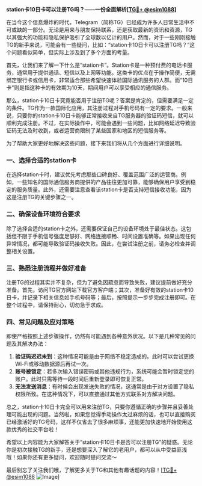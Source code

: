 **station卡10日卡可以注册TG吗？——一份全面解析[[TG💪+ @esim1088](https://t.me/s/esim1088)]**

在当今这个信息爆炸的时代，Telegram（简称TG）已经成为许多人日常生活中不可或缺的一部分。无论是用来与朋友保持联系，还是获取最新的资讯和资源，TG以其强大的功能和隐私保护吸引了全球数以亿计的用户。然而，对于一些刚刚接触TG的新手来说，可能会有一些疑问，比如：“station卡10日卡可以注册TG吗？”这个问题看似简单，但实际上涉及到了多个方面的考量。

首先，让我们来了解一下什么是“station卡”。Station卡是一种预付费的电话卡服务，通常用于提供通话、短信以及上网等功能。这类卡的优点在于操作简便，无需绑定银行卡或信用卡，非常适合那些希望快速体验国际通讯服务的人群。而“10日卡”则是指这种卡的有效期为10天，期间用户可以享受相应的通信服务。

那么，station卡10日卡究竟能否用于注册TG呢？答案是肯定的，但需要满足一定的条件。TG作为一款国际化应用，其注册过程对手机号码有一定的要求。一般来说，只要你的station卡10日卡能够正常接收来自TG服务器的验证码短信，就可以顺利完成注册。不过，在实际操作中，可能会遇到一些问题，比如网络延迟导致验证码无法及时收到，或者运营商限制了某些国家和地区的短信服务等。

为了帮助大家更好地解决这些问题，接下来我们将从几个方面进行详细说明。

### 一、选择合适的station卡

在选择station卡时，建议优先考虑那些口碑良好、覆盖范围广泛的运营商。例如，一些知名的国际通信服务商提供的产品往往更加可靠，能够确保用户享受到稳定的服务质量。此外，还需要注意查看该station卡是否支持短信接收功能，因为这是注册TG的关键步骤之一。

### 二、确保设备环境符合要求

除了选择合适的station卡之外，还需要保证自己的设备环境处于最佳状态。这包括但不限于手机信号强度足够好、网络连接顺畅、时间设置准确等。如果出现任何异常情况，都可能导致验证码接收失败。因此，在尝试注册之前，请务必检查并调整相关设置。

### 三、熟悉注册流程并做好准备

注册TG的过程其实并不复杂，但为了避免因疏忽而导致失败，建议提前做好充分准备。首先，访问TG官方网站下载官方客户端；其次，准备好有效的station卡10日卡，并记录下相关信息如手机号码等；最后，按照提示一步步完成注册即可。在整个过程中，请保持耐心，切勿急于求成。

### 四、常见问题及应对策略

即使严格按照上述步骤操作，仍然有可能遇到各种意外状况。以下是几种常见的问题及其解决办法：

1. **验证码迟迟未到**：这种情况可能是由于网络不稳定造成的。此时可以尝试更换Wi-Fi或移动数据源后再试一次。
2. **账号被锁定**：若多次输入错误密码或其他违规行为，系统可能会暂时锁定您的账户。此时只需等待一段时间后重新登录即可恢复正常。
3. **无法发送消息**：有时候会出现发送失败的情况，这通常是由于对方设置了隐私权限所致。在这种情况下，可以直接通过其他方式联系对方解决问题。

总之，station卡10日卡完全可以用来注册TG，只要你遵循正确的步骤并且妥善处理可能出现的问题。当然啦，如果您觉得手动操作太过麻烦的话，也可以直接购买已经激活好的TG号码，这样不仅省去了很多麻烦事，还能更加快速地开始使用这款优秀的社交平台啦！

希望以上内容能为大家解答关于“station卡10日卡是否可以注册TG”的疑惑。无论你是初次接触TG的新手，还是想要深入了解它的老用户，都可以从中受益匪浅哦！如果你还有更多疑问，欢迎随时提问交流～ 

最后别忘了关注我们哦，了解更多关于TG和其他有趣话题的内容！[[TG💪+ @esim1088](https://t.me/s/esim1088) ![Image](https://i.postimg.cc/4NQfJmqS/Snipaste-2025-05-13-00-14-12.png)]
